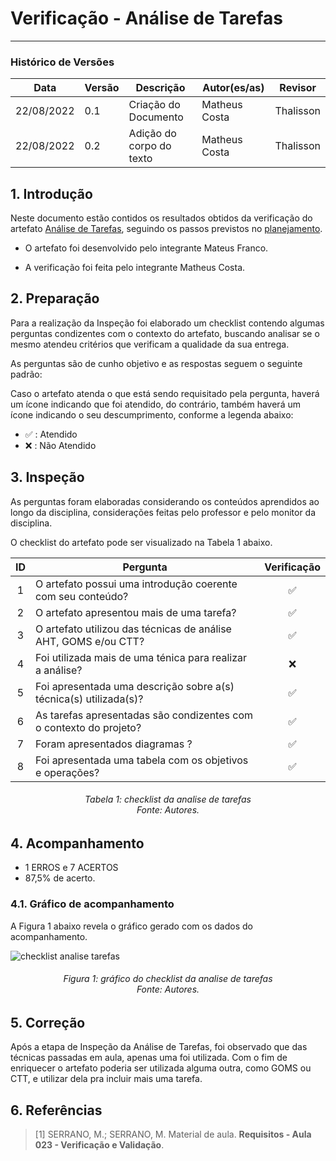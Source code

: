 # Verificação - Análise de Tarefas
***

### Histórico de Versões

**Data** | **Versão** | **Descrição** | **Autor(es/as)** | **Revisor** |
--- | --- | --- | --- | --- |
22/08/2022 | 0.1 | Criação do Documento | Matheus Costa | Thalisson
22/08/2022 | 0.2 | Adição do corpo do texto | Matheus Costa | Thalisson

## 1. Introdução

Neste documento estão contidos os resultados obtidos da verificação do artefato [Análise de Tarefas](../analise-de-requisitos/analise-de-tarefas.md), seguindo os passos previstos no [planejamento](planejamento-geral.md).

* O artefato foi desenvolvido pelo integrante Mateus Franco.

* A verificação foi feita pelo integrante Matheus Costa.


## 2. Preparação

Para a realização da Inspeção foi elaborado um checklist contendo algumas perguntas condizentes com o contexto do artefato, buscando analisar se o mesmo atendeu critérios que verificam a qualidade da sua entrega.

As perguntas são de cunho objetivo e as respostas seguem o seguinte padrão:

Caso o artefato atenda o que está sendo requisitado pela pergunta, haverá um ícone indicando que foi atendido, do contrário, também haverá um ícone indicando o seu descumprimento, conforme a legenda abaixo:

- ✅ : Atendido
- ❌ : Não Atendido

## 3. Inspeção

As perguntas foram elaboradas considerando os conteúdos aprendidos ao longo da disciplina, considerações feitas pelo professor e pelo monitor da disciplina.

O checklist do artefato pode ser visualizado na Tabela 1 abaixo.

|ID|Pergunta| Verificação |
|:---:|-------------|:--------:|
| 1 | O artefato possui uma introdução coerente com seu conteúdo? |✅ |
| 2 | O artefato apresentou mais de uma tarefa?| ✅|
| 3 | O artefato utilizou das técnicas de análise AHT, GOMS e/ou CTT?| ✅|
| 4 | Foi utilizada mais de uma ténica para realizar a análise? | ❌|
| 5 | Foi apresentada uma descrição sobre a(s) técnica(s) utilizada(s)?| ✅|
| 6 | As tarefas apresentadas são condizentes com o contexto do projeto?| ✅|
| 7 | Foram apresentados diagramas ?| ✅|
| 8 | Foi apresentada uma tabela com os objetivos e operações?| ✅|

<h6 align = "center">Tabela 1: checklist da analise de tarefas <br>Fonte: Autores. </h6>

## 4. Acompanhamento

- 1 ERROS e 7 ACERTOS
- 87,5% de acerto.

### 4.1. Gráfico de acompanhamento

A Figura 1 abaixo revela o gráfico gerado com os dados do acompanhamento.

![checklist analise tarefas](https://user-images.githubusercontent.com/72279998/186040821-fb211058-417d-415d-b7f2-3843ef32e256.png)

<h6 align = "center">Figura 1: gráfico do checklist da analise de tarefas <br>Fonte: Autores. </h6>

## 5. Correção

Após a etapa de Inspeção da Análise de Tarefas, foi observado que das técnicas passadas em aula, apenas uma foi utilizada. Com o fim de enriquecer o artefato poderia ser utilizada alguma outra, como GOMS ou CTT, e utilizar dela pra incluir mais uma tarefa.

## 6. Referências

> [1] SERRANO, M.; SERRANO, M. Material de aula. **Requisitos - Aula 023 - Verificação e Validação**.